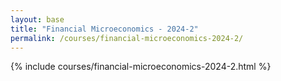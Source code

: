 ```yaml
---
layout: base
title: "Financial Microeconomics - 2024-2"
permalink: /courses/financial-microeconomics-2024-2/
---
```


{% include courses/financial-microeconomics-2024-2.html %}